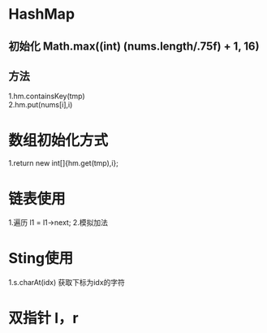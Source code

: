 # HashMap
## 初始化 Math.max((int) (nums.length/.75f) + 1, 16)
## 方法
1.hm.containsKey(tmp)<br>
2.hm.put(nums[i],i)
# 数组初始化方式
1.return new int[]{hm.get(tmp),i};

# 链表使用
1.遍历 l1 = l1->next;
2.模拟加法

# Sting使用
1.s.charAt(idx) 获取下标为idx的字符

# 双指针 l，r
